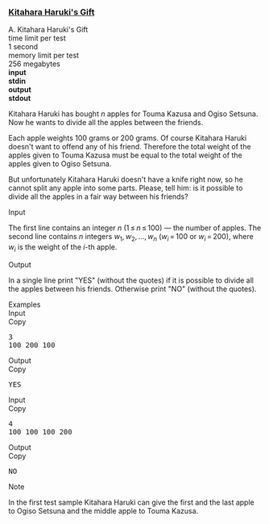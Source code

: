 <h3><a href="https://codeforces.com/contest/433/problem/A" target="_blank" rel="noopener noreferrer">Kitahara Haruki's Gift</a></h3>

<div class="header"><div class="title">A. Kitahara Haruki's Gift</div><div class="time-limit"><div class="property-title">time limit per test</div>1 second</div><div class="memory-limit"><div class="property-title">memory limit per test</div>256 megabytes</div><div class="input-file input-standard" style="font-weight: bold"><div class="property-title">input</div>stdin</div><div class="output-file output-standard" style="font-weight: bold"><div class="property-title">output</div>stdout</div></div><div><p>Kitahara Haruki has bought <span class="tex-span"><i>n</i></span> apples for Touma Kazusa and Ogiso Setsuna. Now he wants to divide all the apples between the friends.</p><p>Each apple weights 100 grams or 200 grams. Of course Kitahara Haruki doesn't want to offend any of his friend. Therefore the total weight of the apples given to Touma Kazusa must be equal to the total weight of the apples given to Ogiso Setsuna.</p><p>But unfortunately Kitahara Haruki doesn't have a knife right now, so he cannot split any apple into some parts. Please, tell him: is it possible to divide all the apples in a fair way between his friends?</p></div><div class="input-specification"><div class="section-title">Input</div><p>The first line contains an integer <span class="tex-span"><i>n</i></span> <span class="tex-span">(1 ≤ <i>n</i> ≤ 100)</span> — the number of apples. The second line contains <span class="tex-span"><i>n</i></span> integers <span class="tex-span"><i>w</i><sub class="lower-index">1</sub>, <i>w</i><sub class="lower-index">2</sub>, ..., <i>w</i><sub class="lower-index"><i>n</i></sub></span> (<span class="tex-span"><i>w</i><sub class="lower-index"><i>i</i></sub> = 100</span> or <span class="tex-span"><i>w</i><sub class="lower-index"><i>i</i></sub> = 200</span>), where <span class="tex-span"><i>w</i><sub class="lower-index"><i>i</i></sub></span> is the weight of the <span class="tex-span"><i>i</i></span>-th apple.</p></div><div class="output-specification"><div class="section-title">Output</div><p>In a single line print "<span class="tex-font-style-tt">YES</span>" (without the quotes) if it is possible to divide all the apples between his friends. Otherwise print "<span class="tex-font-style-tt">NO</span>" (without the quotes).</p></div><div class="sample-tests"><div class="section-title">Examples</div><div class="sample-test"><div class="input"><div class="title">Input<div title="Copy" data-clipboard-target="#id009771253236147178" id="id005268488963115907" class="input-output-copier">Copy</div></div><pre id="id009771253236147178">3<br>100 200 100<br></pre></div><div class="output"><div class="title">Output<div title="Copy" data-clipboard-target="#id0026925697554050765" id="id009823918609472364" class="input-output-copier">Copy</div></div><pre id="id0026925697554050765">YES<br></pre></div><div class="input"><div class="title">Input<div title="Copy" data-clipboard-target="#id005937438199467354" id="id006779892151554759" class="input-output-copier">Copy</div></div><pre id="id005937438199467354">4<br>100 100 100 200<br></pre></div><div class="output"><div class="title">Output<div title="Copy" data-clipboard-target="#id005858697516754998" id="id002417343880687125" class="input-output-copier">Copy</div></div><pre id="id005858697516754998">NO<br></pre></div></div></div><div class="note"><div class="section-title">Note</div><p>In the first test sample Kitahara Haruki can give the first and the last apple to Ogiso Setsuna and the middle apple to Touma Kazusa.</p></div>